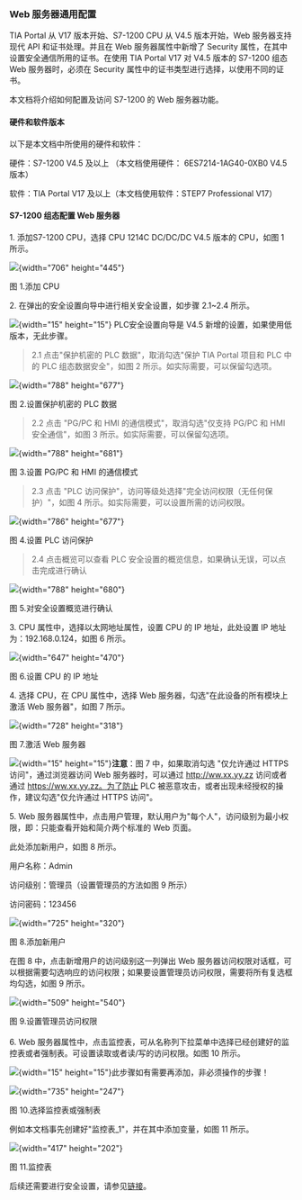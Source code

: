### Web 服务器通用配置

TIA Portal 从 V17 版本开始、S7-1200 CPU 从 V4.5 版本开始，Web
服务器支持现代 API 和证书处理。并且在 Web 服务器属性中新增了 Security
属性，在其中设置安全通信所用的证书。在使用 TIA Portal V17 对 V4.5 版本的
S7-1200 组态 Web 服务器时，必须在 Security
属性中的证书类型进行选择，以使用不同的证书。

本文档将介绍如何配置及访问 S7-1200 的 Web 服务器功能。

#### 硬件和软件版本

以下是本文档中所使用的硬件和软件：

硬件：S7-1200 V4.5 及以上 （本文档使用硬件： 6ES7214-1AG40-0XB0 V4.5
版本）

软件：TIA Portal V17 及以上（本文档使用软件：STEP7 Professional V17）

#### S7-1200 组态配置 Web 服务器

1\. 添加S7-1200 CPU，选择 CPU 1214C DC/DC/DC V4.5 版本的 CPU，如图 1
所示。

![](images/02-01.jpg){width="706" height="445"}

图 1.添加 CPU

2\. 在弹出的安全设置向导中进行相关安全设置，如步骤 2.1\~2.4 所示。

![](images/4.gif){width="15" height="15"} PLC安全设置向导是 V4.5
新增的设置，如果使用低版本，无此步骤。

> 2.1 点击"保护机密的 PLC 数据"，取消勾选"保护 TIA Portal 项目和 PLC
> 中的 PLC 组态数据安全"，如图 2 所示。如实际需要，可以保留勾选项。

![](images/02-02.jpg){width="788" height="677"}

图 2.设置保护机密的 PLC 数据

> 2.2 点击 "PG/PC 和 HMI 的通信模式"，取消勾选"仅支持 PG/PC 和 HMI
> 安全通信"，如图 3 所示。如实际需要，可以保留勾选项。

![](images/02-03.jpg){width="788" height="681"}

图 3.设置 PG/PC 和 HMI 的通信模式

> 2.3 点击 "PLC
> 访问保护"，访问等级处选择"完全访问权限（无任何保护）"，如图 4
> 所示。如实际需要，可以设置所需的访问权限。

![](images/02-04.jpg){width="786" height="677"}

图 4.设置 PLC 访问保护

> 2.4 点击概览可以查看 PLC
> 安全设置的概览信息，如果确认无误，可以点击完成进行确认

![](images/02-05.jpg){width="788" height="680"}

图 5.对安全设置概览进行确认

3\. CPU 属性中，选择以太网地址属性，设置 CPU 的 IP 地址，此处设置 IP
地址为：192.168.0.124，如图 6 所示。

![](images/02-06.jpg){width="647" height="470"}

图 6.设置 CPU 的 IP 地址

4\. 选择 CPU，在 CPU 属性中，选择 Web
服务器，勾选"在此设备的所有模块上激活 Web 服务器"，如图 7 所示。

![](images/02-07.jpg){width="728" height="318"}

图 7.激活 Web 服务器

![](images/4.gif){width="15" height="15"}**注意**：图 7 中，如果取消勾选
"仅允许通过 HTTPS 访问"，通过浏览器访问 Web 服务器时，可以通过
http://ww.xx.yy.zz 访问或者通过 https://ww.xx.yy.zz。为了防止 PLC
被恶意攻击，或者出现未经授权的操作，建议勾选"仅允许通过 HTTPS 访问"。

5\. Web
服务器属性中，点击用户管理，默认用户为"每个人"，访问级别为最小权限，即：只能查看开始和简介两个标准的
Web 页面。

此处添加新用户，如图 8 所示。

用户名称：Admin

访问级别：管理员（设置管理员的方法如图 9 所示）

访问密码：123456

![](images/02-08.jpg){width="725" height="320"}

图 8.添加新用户

在图 8 中，点击新增用户的访问级别这一列弹出 Web
服务器访问权限对话框，可以根据需要勾选响应的访问权限；如果要设置管理员访问权限，需要将所有复选框均勾选，如图
9 所示。

![](images/02-09.jpg){width="509" height="540"}

图 9.设置管理员访问权限\
\
6. Web
服务器属性中，点击监控表，可从名称列下拉菜单中选择已经创建好的监控表或者强制表。可设置读取或者读/写的访问权限。如图
10 所示。

![](images/4.gif){width="15"
height="15"}此步骤如有需要再添加，非必须操作的步骤！

![](images/02-10.jpg){width="735" height="247"}

图 10.选择监控表或强制表

例如本文档事先创建好"监控表_1"，并在其中添加变量，如图 11 所示。

![](images/02-11.jpg){width="417" height="202"}

图 11.监控表

后续还需要进行安全设置，请参见[链接](03-WebServer_SecuritySetting.html)。
